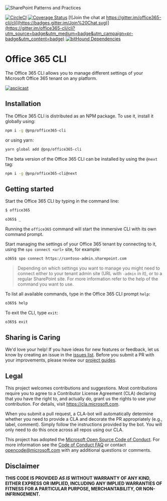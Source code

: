 ![SharePoint Patterns and Practices](https://devofficecdn.azureedge.net/media/Default/PnP/sppnp.png)

[![CircleCI](https://circleci.com/gh/SharePoint/office365-cli/tree/dev.svg?style=shield&circle-token=ce99e8046a231e1959248a61e7e32f9ae1abc8cf)](https://circleci.com/gh/SharePoint/office365-cli/tree/dev)
[![Coverage Status](https://coveralls.io/repos/github/SharePoint/office365-cli/badge.svg?branch=dev)](https://coveralls.io/github/SharePoint/office365-cli?branch=dev)
[![Join the chat at https://gitter.im/office365-cli/cli](https://badges.gitter.im/Join%20Chat.svg)](https://gitter.im/office365-cli/cli?utm_source=badge&utm_medium=badge&utm_campaign=pr-badge&utm_content=badge)
[![bitHound Dependencies](https://www.bithound.io/github/SharePoint/office365-cli/badges/dependencies.svg)](https://www.bithound.io/github/SharePoint/office365-cli/master/dependencies/npm)

# Office 365 CLI

The Office 365 CLI allows you to manage different settings of your Microsoft Office 365 tenant on any platform.

[![asciicast](https://asciinema.org/a/TJORGWjhqrbOSOQHe7fh3c11S.png)](https://asciinema.org/a/TJORGWjhqrbOSOQHe7fh3c11S)

## Installation

The Office 365 CLI is distributed as an NPM package. To use it, install it globally using:

```sh
npm i -g @pnp/office365-cli
```

or using yarn:

```sh
yarn global add @pnp/office365-cli
```

The beta version of the Office 365 CLI can be installed by using the `@next` tag:

```sh
npm i -g @pnp/office365-cli@next
```

## Getting started

Start the Office 365 CLI by typing in the command line:

```sh
$ office365

o365$ _
```

Running the `office365` command will start the immersive CLI with its own command prompt.

Start managing the settings of your Office 365 tenant by connecting to it, using the `spo connect <url>` site, for example:

```sh
o365$ spo connect https://contoso-admin.sharepoint.com
```

> Depending on which settings you want to manage you might need to connect either to your tenant admin site (URL with `-admin` in it), or to a regular SharePoint site. For more information refer to the help of the command you want to use.

To list all available commands, type in the Office 365 CLI prompt `help`:

```sh
o365$ help
```

To exit the CLI, type `exit`:

```sh
o365$ exit
```

## Sharing is Caring

We'd love your help! If you have ideas for new features or feedback, let us know by creating an issue in the [issues list](https://github.com/SharePoint/office365-cli/issues). Before you submit a PR with your improvements, please review our [project guides](./docs/guides/index.md).

## Legal

This project welcomes contributions and suggestions. Most contributions require you to agree to a
Contributor License Agreement (CLA) declaring that you have the right to, and actually do, grant us
the rights to use your contribution. For details, visit https://cla.microsoft.com.

When you submit a pull request, a CLA-bot will automatically determine whether you need to provide
a CLA and decorate the PR appropriately (e.g., label, comment). Simply follow the instructions
provided by the bot. You will only need to do this once across all repos using our CLA.

This project has adopted the [Microsoft Open Source Code of Conduct](https://opensource.microsoft.com/codeofconduct/).
For more information see the [Code of Conduct FAQ](https://opensource.microsoft.com/codeofconduct/faq/) or
contact [opencode@microsoft.com](mailto:opencode@microsoft.com) with any additional questions or comments.

## Disclaimer

**THIS CODE IS PROVIDED *AS IS* WITHOUT WARRANTY OF ANY KIND, EITHER EXPRESS OR IMPLIED, INCLUDING ANY IMPLIED WARRANTIES OF FITNESS FOR A PARTICULAR PURPOSE, MERCHANTABILITY, OR NON-INFRINGEMENT.**